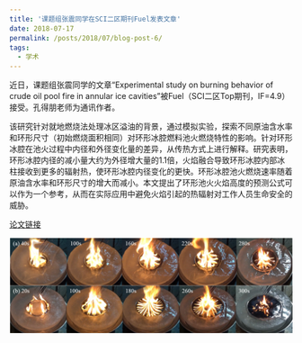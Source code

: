 ```yaml
---
title: '课题组张震同学在SCI二区期刊Fuel发表文章'
date: 2018-07-17
permalink: /posts/2018/07/blog-post-6/
tags:
  - 学术
---
```


近日，课题组张震同学的文章“Experimental study on burning behavior of crude oil pool fire in annular ice cavities”被Fuel（SCI二区Top期刊，IF=4.9）接受。孔得朋老师为通讯作者。

该研究针对就地燃烧法处理冰区溢油的背景，通过模拟实验，探索不同原油含水率和环形尺寸（初始燃烧面积相同）对环形冰腔燃料池火燃烧特性的影响。针对环形冰腔在池火过程中内径和外径变化量的差异，从传热方式上进行解释。研究表明，环形冰腔内径的减小量大约为外径增大量的1.1倍，火焰融合导致环形冰腔内部冰柱接收到更多的辐射热，使环形冰腔内径变化的更快。环形冰腔池火燃烧速率随着原油含水率和环形尺寸的增大而减小。本文提出了环形池火火焰高度的预测公式可以作为一个参考，从而在实际应用中避免火焰引起的热辐射对工作人员生命安全的威胁。

[论文链接](https://www.sciencedirect.com/science/article/pii/S001623611831247X)

![](/images/fuel.png)
